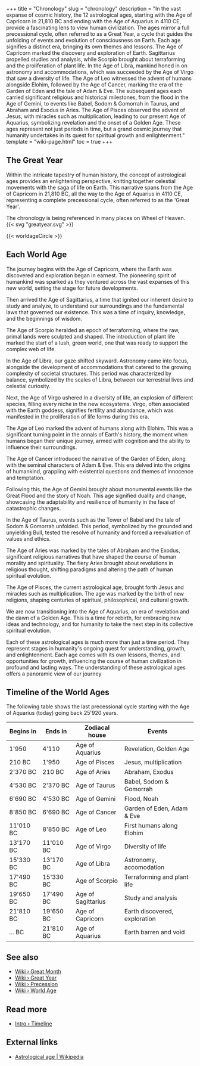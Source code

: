+++
title = "Chronology"
slug = "chronology"
description = "In the vast expanse of cosmic history, the 12 astrological ages, starting with the Age of Capricorn in 21,810 BC and ending with the Age of Aquarius in 4110 CE, provide a fascinating lens to view human civilization. The ages mirror a full precessional cycle, often referred to as a Great Year, a cycle that guides the unfolding of events and evolution of consciousness on Earth. Each age signifies a distinct era, bringing its own themes and lessons. The Age of Capricorn marked the discovery and exploration of Earth. Sagittarius propelled studies and analysis, while Scorpio brought about terraforming and the proliferation of plant life. In the Age of Libra, mankind honed in on astronomy and accommodations, which was succeeded by the Age of Virgo that saw a diversity of life. The Age of Leo witnessed the advent of humans alongside Elohim, followed by the Age of Cancer, marking the era of the Garden of Eden and the tale of Adam & Eve. The subsequent ages each carried significant religious and historical milestones, from the flood in the Age of Gemini, to events like Babel, Sodom & Gomorrah in Taurus, and Abraham and Exodus in Aries. The Age of Pisces observed the advent of Jesus, with miracles such as multiplication, leading to our present Age of Aquarius, symbolizing revelation and the onset of a Golden Age. These ages represent not just periods in time, but a grand cosmic journey that humanity undertakes in its quest for spiritual growth and enlightenment."
template = "wiki-page.html"
toc = true
+++

## The Great Year

Within the intricate tapestry of human history, the concept of astrological ages provides an enlightening perspective, knitting together celestial movements with the saga of life on Earth. This narrative spans from the Age of Capricorn in 21,810 BC, all the way to the Age of Aquarius in 4110 CE, representing a complete precessional cycle, often referred to as the 'Great Year'.

The chronology is being referenced in many places on Wheel of Heaven. {{< svg "greatyear.svg" >}}

{{< worldageCircle >}}

## Each World Age

The journey begins with the Age of Capricorn, where the Earth was discovered and exploration began in earnest. The pioneering spirit of humankind was sparked as they ventured across the vast expanses of this new world, setting the stage for future developments.

Then arrived the Age of Sagittarius, a time that ignited our inherent desire to study and analyze, to understand our surroundings and the fundamental laws that governed our existence. This was a time of inquiry, knowledge, and the beginnings of wisdom.

The Age of Scorpio heralded an epoch of terraforming, where the raw, primal lands were sculpted and shaped. The introduction of plant life marked the start of a lush, green world, one that was ready to support the complex web of life.

In the Age of Libra, our gaze shifted skyward. Astronomy came into focus, alongside the development of accommodations that catered to the growing complexity of societal structures. This period was characterized by balance, symbolized by the scales of Libra, between our terrestrial lives and celestial curiosity.

Next, the Age of Virgo ushered in a diversity of life, an explosion of different species, filling every niche in the new ecosystems. Virgo, often associated with the Earth goddess, signifies fertility and abundance, which was manifested in the proliferation of life forms during this era.

The Age of Leo marked the advent of humans along with Elohim. This was a significant turning point in the annals of Earth's history, the moment when humans began their unique journey, armed with cognition and the ability to influence their surroundings.

The Age of Cancer introduced the narrative of the Garden of Eden, along with the seminal characters of Adam & Eve. This era delved into the origins of humankind, grappling with existential questions and themes of innocence and temptation.

Following this, the Age of Gemini brought about monumental events like the Great Flood and the story of Noah. This age signified duality and change, showcasing the adaptability and resilience of humanity in the face of catastrophic changes.

In the Age of Taurus, events such as the Tower of Babel and the tale of Sodom & Gomorrah unfolded. This period, symbolized by the grounded and unyielding Bull, tested the resolve of humanity and forced a reevaluation of values and ethics.

The Age of Aries was marked by the tales of Abraham and the Exodus, significant religious narratives that have shaped the course of human morality and spirituality. The fiery Aries brought about revolutions in religious thought, shifting paradigms and altering the path of human spiritual evolution.

The Age of Pisces, the current astrological age, brought forth Jesus and miracles such as multiplication. The age was marked by the birth of new religions, shaping centuries of spiritual, philosophical, and cultural growth.

We are now transitioning into the Age of Aquarius, an era of revelation and the dawn of a Golden Age. This is a time for rebirth, for embracing new ideas and technology, and for humanity to take the next step in its collective spiritual evolution.

Each of these astrological ages is much more than just a time period. They represent stages in humanity's ongoing quest for understanding, growth, and enlightenment. Each age comes with its own lessons, themes, and opportunities for growth, influencing the course of human civilization in profound and lasting ways. The understanding of these astrological ages offers a panoramic view of our journey

## Timeline of the World Ages

The following table shows the last precessional cycle starting with the Age of Aquarius (today) going back 25'920 years.

| Begins in | Ends in   | Zodiacal house     | Events                        |
|-----------|-----------|--------------------|-------------------------------|
| 1'950     | 4'110     | Age of Aquarius    | Revelation, Golden Age        |
| 210 BC    | 1'950     | Age of Pisces      | Jesus, multiplication         |
| 2'370 BC  | 210 BC    | Age of Aries       | Abraham, Exodus               |
| 4'530 BC  | 2'370 BC  | Age of Taurus      | Babel, Sodom & Gomorrah       |
| 6'690 BC  | 4'530 BC  | Age of Gemini      | Flood, Noah                   |
| 8'850 BC  | 6'690 BC  | Age of Cancer      | Garden of Eden, Adam & Eve    |
| 11'010 BC | 8'850 BC  | Age of Leo         | First humans along Elohim     |
| 13'170 BC | 11'010 BC | Age of Virgo       | Diversity of life             |
| 15'330 BC | 13'170 BC | Age of Libra       | Astronomy, accomodation       |
| 17'490 BC | 15'330 BC | Age of Scorpio     | Terraforming and plant life   |
| 19'650 BC | 17'490 BC | Age of Sagittarius | Study and analysis            |
| 21'810 BC | 19'650 BC | Age of Capricorn   | Earth discovered, exploration |
| ... BC    | 21'810 BC | Age of Aquarius    | Earth barren and void         |

## See also

- [Wiki › Great Month](../great-month.md/)
- [Wiki › Great Year](../great-year.md/)
- [Wiki › Precession](../precession.md/)
- [Wiki › World Age](../world-age.md/)

## Read more

- [Intro › Timeline](../timeline/preamble.md/)

## External links

- [Astrological age | Wikipedia](https://en.wikipedia.org/wiki/Astrological_age)